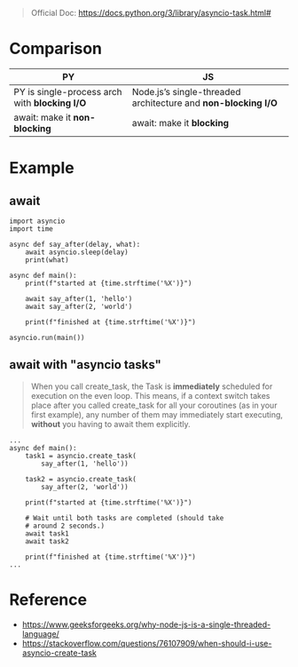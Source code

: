 > Official Doc: https://docs.python.org/3/library/asyncio-task.html#
# Comparison
| PY | JS
|---|---
| PY is single-process arch with **blocking I/O** | Node.js’s single-threaded architecture and **non-blocking I/O**
| await: make it **non-blocking** | await: make it **blocking**

# Example
## await
```
import asyncio
import time

async def say_after(delay, what):
    await asyncio.sleep(delay)
    print(what)

async def main():
    print(f"started at {time.strftime('%X')}")

    await say_after(1, 'hello')
    await say_after(2, 'world')

    print(f"finished at {time.strftime('%X')}")

asyncio.run(main())
```
## await with "asyncio tasks"
> When you call create_task, the Task is **immediately** scheduled for execution on the even loop. This means, if a context switch takes place after you called create_task for all your coroutines (as in your first example), any number of them may immediately start executing, **without** you having to await them explicitly.
```
...
async def main():
    task1 = asyncio.create_task(
        say_after(1, 'hello'))

    task2 = asyncio.create_task(
        say_after(2, 'world'))

    print(f"started at {time.strftime('%X')}")

    # Wait until both tasks are completed (should take
    # around 2 seconds.)
    await task1
    await task2

    print(f"finished at {time.strftime('%X')}")
...
```

# Reference
- https://www.geeksforgeeks.org/why-node-js-is-a-single-threaded-language/
- https://stackoverflow.com/questions/76107909/when-should-i-use-asyncio-create-task
